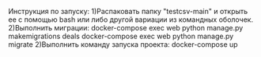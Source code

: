 Инструкция по запуску:
1)Распаковать папку "testcsv-main" и открыть ее с помощью bash или либо другой вариации из командных оболочек.
2)Выполнить миграции: docker-compose exec web python manage.py makemigrations deals
                      docker-compose exec web python manage.py migrate
2)Выполнить команду запуска проекта: docker-compose up
